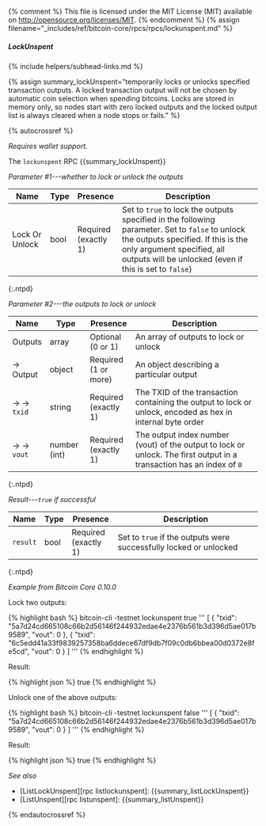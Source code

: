 {% comment %}
This file is licensed under the MIT License (MIT) available on
http://opensource.org/licenses/MIT.
{% endcomment %}
{% assign filename="_includes/ref/bitcoin-core/rpcs/rpcs/lockunspent.md" %}

##### LockUnspent
{% include helpers/subhead-links.md %}

{% assign summary_lockUnspent="temporarily locks or unlocks specified transaction outputs. A locked transaction output will not be chosen by automatic coin selection when spending bitcoins. Locks are stored in memory only, so nodes start with zero locked outputs and the locked output list is always cleared when a node stops or fails." %}

{% autocrossref %}

*Requires wallet support.*

The `lockunspent` RPC {{summary_lockUnspent}}

*Parameter #1---whether to lock or unlock the outputs*

| Name                 | Type            | Presence                    | Description
|----------------------|-----------------|-----------------------------|----------------
| Lock Or Unlock       | bool            | Required<br>(exactly 1)     | Set to `true` to lock the outputs specified in the following parameter.  Set to `false` to unlock the outputs specified.  If this is the only argument specified, all outputs will be unlocked (even if this is set to `false`)
{:.ntpd}

*Parameter #2---the outputs to lock or unlock*

| Name                 | Type            | Presence                    | Description
|----------------------|-----------------|-----------------------------|----------------
| Outputs              | array           | Optional<br>(0 or 1)        | An array of outputs to lock or unlock
| →<br>Output          | object          | Required<br>(1 or more)     | An object describing a particular output
| → →<br>`txid`        | string          | Required<br>(exactly 1)     | The TXID of the transaction containing the output to lock or unlock, encoded as hex in internal byte order
| → →<br>`vout`        | number (int)    | Required<br>(exactly 1)     | The output index number (vout) of the output to lock or unlock.  The first output in a transaction has an index of `0`
{:.ntpd}

*Result---`true` if successful*

| Name                 | Type            | Presence                    | Description
|----------------------|-----------------|-----------------------------|----------------
| `result`             | bool            | Required<br>(exactly 1)     | Set to `true` if the outputs were successfully locked or unlocked
{:.ntpd}

*Example from Bitcoin Core 0.10.0*

Lock two outputs:

{% highlight bash %}
bitcoin-cli -testnet lockunspent true '''
  [
    {
      "txid": "5a7d24cd665108c66b2d56146f244932edae4e2376b561b3d396d5ae017b9589",
      "vout": 0
    },
    {
      "txid": "6c5edd41a33f9839257358ba6ddece67df9db7f09c0db6bbea00d0372e8fe5cd",
      "vout": 0
    }
  ]
'''
{% endhighlight %}

Result:

{% highlight json %}
true
{% endhighlight %}

Unlock one of the above outputs:

{% highlight bash %}
bitcoin-cli -testnet lockunspent false '''
[
  {
    "txid": "5a7d24cd665108c66b2d56146f244932edae4e2376b561b3d396d5ae017b9589",
    "vout": 0
  }
]
'''
{% endhighlight %}

Result:

{% highlight json %}
true
{% endhighlight %}

*See also*

* [ListLockUnspent][rpc listlockunspent]: {{summary_listLockUnspent}}
* [ListUnspent][rpc listunspent]: {{summary_listUnspent}}

{% endautocrossref %}
